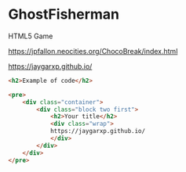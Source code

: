 # GhostFisherman
HTML5 Game

https://jpfallon.neocities.org/ChocoBreak/index.html

https://jaygarxp.github.io/

```html
<h2>Example of code</h2>

<pre>
    <div class="container">
        <div class="block two first">
            <h2>Your title</h2>
            <div class="wrap">
            https://jaygarxp.github.io/
            </div>
        </div>
    </div>
</pre>
```
